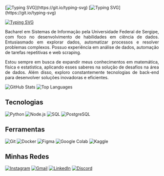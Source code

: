 [![Typing SVG](https://readme-typing-svg.herokuapp.com?font=Fira+Code&weight=900&pause=1000&color=088D99&width=435&lines=Eu+me+chamo+William.)](https://git.io/typing-svg)
[![Typing SVG](https://readme-typing-svg.herokuapp.com?font=Fira+Code&weight=900&pause=1000&color=088D99&width=435&lines=Seja+bem-vindo+ao+meu+portf%C3%B3lio!)](https://git.io/typing-svg)

[![Typing SVG](https://readme-typing-svg.herokuapp.com?font=Fira+Code&pause=1000&color=000080&repeat=false&width=435&lines=%F0%9F%8F%83%F0%9F%8F%BB%F0%9F%8F%8B%F0%9F%8F%BB%E2%9A%BD%EF%B8%8F%F0%9F%8C%B3%F0%9F%90%BE%F0%9F%A7%91%F0%9F%8F%BB%E2%80%8D%F0%9F%92%BB)](https://git.io/typing-svg)

<p align="justify">
Bacharel em Sistemas de Informação pela Universidade Federal de Sergipe, com foco no desenvolvimento de habilidades em ciência de dados. Entusiasmado em explorar dados, automatizar processos e resolver problemas complexos. Possuo experiência em análise de dados, automação de tarefas repetitivas e web scraping.
</p>

<p align="justify">
Estou sempre em busca de expandir meus conhecimentos em matemática, física e estatística, aplicando esses saberes na solução de desafios na área de dados. Além disso, exploro constantemente tecnologias de back-end para desenvolver soluções inovadoras e eficientes. 
</p>

![GitHub Stats](https://github-readme-stats.vercel.app/api?username=Welison92&show_icons=true&theme=light&text_color=000080&title_color=000080)
![Top Languages](https://github-readme-stats.vercel.app/api/top-langs/?username=Welison92&layout=compact&theme=light&text_color=000080&title_color=000080)

## Tecnologias
![Python](https://img.shields.io/badge/python-3670A0?style=flat&logo=python&logoColor=ffdd54)
![Node.js](https://img.shields.io/badge/node.js-6DA55F?style=flat&logo=node.js&logoColor=white)
![SQL](https://img.shields.io/badge/sql-%2300f.svg?style=flat&logo=postgresql&logoColor=white)
![PostgreSQL](https://img.shields.io/badge/postgresql-%23316192.svg?style=flat&logo=postgresql&logoColor=white)

## Ferramentas
![Git](https://img.shields.io/badge/git-%23F05033.svg?style=flat&logo=git&logoColor=white)
![Docker](https://img.shields.io/badge/docker-%230db7ed.svg?style=flat&logo=docker&logoColor=white)
![Figma](https://img.shields.io/badge/figma-%23F24E1E.svg?style=flat&logo=figma&logoColor=white)
![Google Colab](https://img.shields.io/badge/google%20colab-%23F9AB00.svg?style=flat&logo=google&logoColor=white)
![Kaggle](https://img.shields.io/badge/kaggle-20BEFF?style=flat&logo=kaggle&logoColor=white)

## Minhas Redes
[![Instagram](https://img.shields.io/badge/instagram-%23E4405F.svg?style=flat&logo=instagram&logoColor=white)](https://www.instagram.com/welison_js99)
[![Gmail](https://img.shields.io/badge/gmail-%23D14836.svg?style=flat&logo=gmail&logoColor=white)](mailto:welison123santos91@gmail.com)
[![LinkedIn](https://img.shields.io/badge/linkedin-%230077B5.svg?style=flat&logo=linkedin&logoColor=white)](https://www.linkedin.com/in/welisonsantos92)
[![Discord](https://img.shields.io/badge/discord-%235865F2.svg?style=flat&logo=discord&logoColor=white)](https://discord.com/users/welison92)
